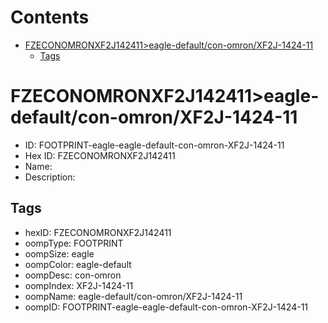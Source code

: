 



Contents
========

* [FZECONOMRONXF2J142411>eagle-default/con-omron/XF2J-1424-11](#fzeconomronxf2j142411eagle-defaultcon-omronxf2j-1424-11)
	* [Tags](#tags)

# FZECONOMRONXF2J142411>eagle-default/con-omron/XF2J-1424-11

- ID: FOOTPRINT-eagle-eagle-default-con-omron-XF2J-1424-11
- Hex ID: FZECONOMRONXF2J142411
- Name: 
- Description: 

## Tags

- hexID: FZECONOMRONXF2J142411
- oompType: FOOTPRINT
- oompSize: eagle
- oompColor: eagle-default
- oompDesc: con-omron
- oompIndex: XF2J-1424-11
- oompName: eagle-default/con-omron/XF2J-1424-11
- oompID: FOOTPRINT-eagle-eagle-default-con-omron-XF2J-1424-11
